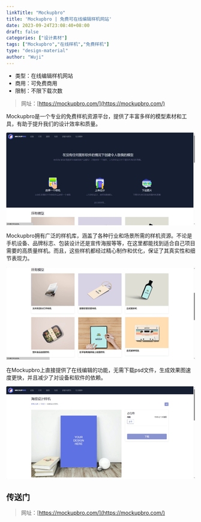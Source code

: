 ```yaml
---
linkTitle: "Mockupbro"
title: 'Mockupbro | 免费可在线编辑样机网站'
date: 2023-09-24T23:08:40+08:00
draft: false
categories: ["设计素材"]
tags: ["Mockupbro","在线样机","免费样机"]
type: "design-material"
author: "Wuji"
---
```


<!--more-->

* 类型：在线编辑样机网站
* 商用：可免费商用
* 限制：不限下载次数

> 网址：[https://mockupbro.com/](https://mockupbro.com/)

Mockupbro是一个专业的免费样机资源平台，提供了丰富多样的模型素材和工具，有助于提升我们的设计效率和质量。

![](img/mockupbro01.jpg)

Mockupbro拥有广泛的样机库，涵盖了各种行业和场景所需的样机资源。不论是手机设备、品牌标志、包装设计还是宣传海报等等，在这里都能找到适合自己项目需要的高质量样机。而且，这些样机都经过精心制作和优化，保证了其真实性和细节表现力。

![](img/mockupbro02.jpg)

在Mockupbro上直接提供了在线编辑的功能，无需下载psd文件，生成效果图速度更快，并且减少了对设备和软件的依赖。

![](img/mockupbro03.jpg)


## 传送门
> 网址：[https://mockupbro.com/](https://mockupbro.com/)

